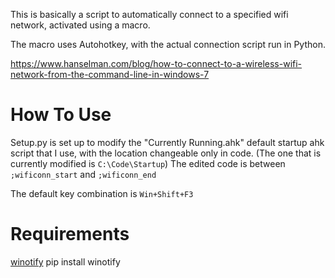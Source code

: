 This is basically a script to automatically connect to a specified wifi network, activated using a macro.

The macro uses Autohotkey, with the actual connection script run in Python.

https://www.hanselman.com/blog/how-to-connect-to-a-wireless-wifi-network-from-the-command-line-in-windows-7

# How To Use
Setup.py is set up to modify the "Currently Running.ahk" default startup ahk script that I use, with the location changeable only in code. (The one that is currently modified is `C:\Code\Startup`)
The edited code is between `;wificonn_start` and `;wificonn_end`

The default key combination is `Win+Shift+F3`

# Requirements
[winotify](https://pypi.org/project/winotify/)
    pip install winotify